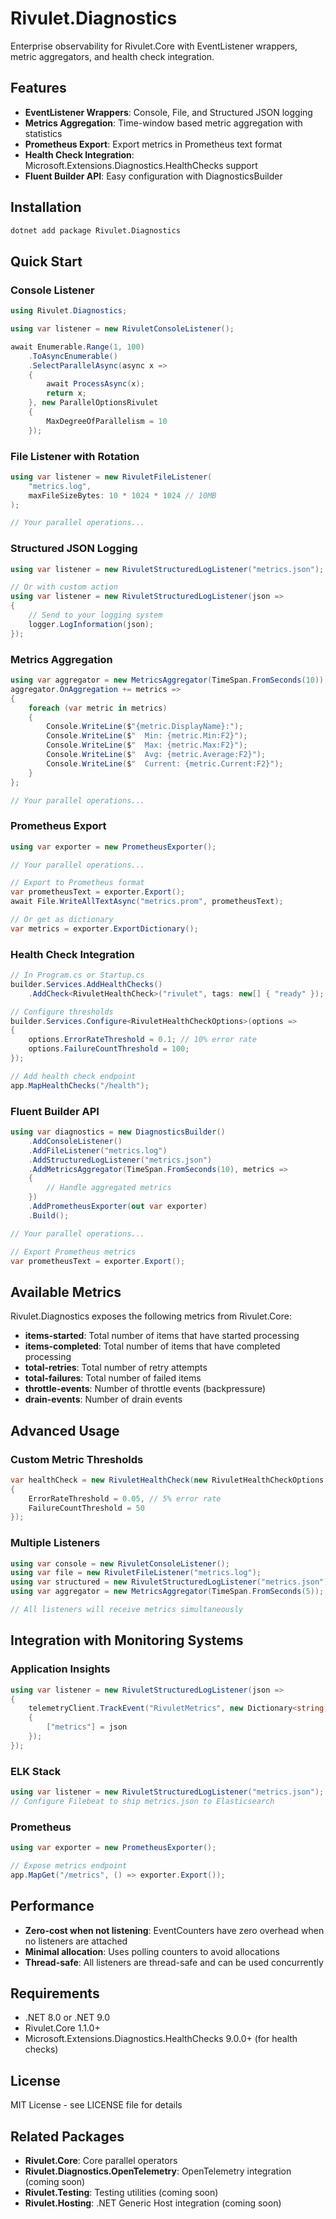 # Rivulet.Diagnostics

Enterprise observability for Rivulet.Core with EventListener wrappers, metric aggregators, and health check integration.

## Features

- **EventListener Wrappers**: Console, File, and Structured JSON logging
- **Metrics Aggregation**: Time-window based metric aggregation with statistics
- **Prometheus Export**: Export metrics in Prometheus text format
- **Health Check Integration**: Microsoft.Extensions.Diagnostics.HealthChecks support
- **Fluent Builder API**: Easy configuration with DiagnosticsBuilder

## Installation

```bash
dotnet add package Rivulet.Diagnostics
```

## Quick Start

### Console Listener

```csharp
using Rivulet.Diagnostics;

using var listener = new RivuletConsoleListener();

await Enumerable.Range(1, 100)
    .ToAsyncEnumerable()
    .SelectParallelAsync(async x =>
    {
        await ProcessAsync(x);
        return x;
    }, new ParallelOptionsRivulet
    {
        MaxDegreeOfParallelism = 10
    });
```

### File Listener with Rotation

```csharp
using var listener = new RivuletFileListener(
    "metrics.log", 
    maxFileSizeBytes: 10 * 1024 * 1024 // 10MB
);

// Your parallel operations...
```

### Structured JSON Logging

```csharp
using var listener = new RivuletStructuredLogListener("metrics.json");

// Or with custom action
using var listener = new RivuletStructuredLogListener(json =>
{
    // Send to your logging system
    logger.LogInformation(json);
});
```

### Metrics Aggregation

```csharp
using var aggregator = new MetricsAggregator(TimeSpan.FromSeconds(10));
aggregator.OnAggregation += metrics =>
{
    foreach (var metric in metrics)
    {
        Console.WriteLine($"{metric.DisplayName}:");
        Console.WriteLine($"  Min: {metric.Min:F2}");
        Console.WriteLine($"  Max: {metric.Max:F2}");
        Console.WriteLine($"  Avg: {metric.Average:F2}");
        Console.WriteLine($"  Current: {metric.Current:F2}");
    }
};

// Your parallel operations...
```

### Prometheus Export

```csharp
using var exporter = new PrometheusExporter();

// Your parallel operations...

// Export to Prometheus format
var prometheusText = exporter.Export();
await File.WriteAllTextAsync("metrics.prom", prometheusText);

// Or get as dictionary
var metrics = exporter.ExportDictionary();
```

### Health Check Integration

```csharp
// In Program.cs or Startup.cs
builder.Services.AddHealthChecks()
    .AddCheck<RivuletHealthCheck>("rivulet", tags: new[] { "ready" });

// Configure thresholds
builder.Services.Configure<RivuletHealthCheckOptions>(options =>
{
    options.ErrorRateThreshold = 0.1; // 10% error rate
    options.FailureCountThreshold = 100;
});

// Add health check endpoint
app.MapHealthChecks("/health");
```

### Fluent Builder API

```csharp
using var diagnostics = new DiagnosticsBuilder()
    .AddConsoleListener()
    .AddFileListener("metrics.log")
    .AddStructuredLogListener("metrics.json")
    .AddMetricsAggregator(TimeSpan.FromSeconds(10), metrics =>
    {
        // Handle aggregated metrics
    })
    .AddPrometheusExporter(out var exporter)
    .Build();

// Your parallel operations...

// Export Prometheus metrics
var prometheusText = exporter.Export();
```

## Available Metrics

Rivulet.Diagnostics exposes the following metrics from Rivulet.Core:

- **items-started**: Total number of items that have started processing
- **items-completed**: Total number of items that have completed processing
- **total-retries**: Total number of retry attempts
- **total-failures**: Total number of failed items
- **throttle-events**: Number of throttle events (backpressure)
- **drain-events**: Number of drain events

## Advanced Usage

### Custom Metric Thresholds

```csharp
var healthCheck = new RivuletHealthCheck(new RivuletHealthCheckOptions
{
    ErrorRateThreshold = 0.05, // 5% error rate
    FailureCountThreshold = 50
});
```

### Multiple Listeners

```csharp
using var console = new RivuletConsoleListener();
using var file = new RivuletFileListener("metrics.log");
using var structured = new RivuletStructuredLogListener("metrics.json");
using var aggregator = new MetricsAggregator(TimeSpan.FromSeconds(5));

// All listeners will receive metrics simultaneously
```

## Integration with Monitoring Systems

### Application Insights

```csharp
using var listener = new RivuletStructuredLogListener(json =>
{
    telemetryClient.TrackEvent("RivuletMetrics", new Dictionary<string, string>
    {
        ["metrics"] = json
    });
});
```

### ELK Stack

```csharp
using var listener = new RivuletStructuredLogListener("metrics.json");
// Configure Filebeat to ship metrics.json to Elasticsearch
```

### Prometheus

```csharp
using var exporter = new PrometheusExporter();

// Expose metrics endpoint
app.MapGet("/metrics", () => exporter.Export());
```

## Performance

- **Zero-cost when not listening**: EventCounters have zero overhead when no listeners are attached
- **Minimal allocation**: Uses polling counters to avoid allocations
- **Thread-safe**: All listeners are thread-safe and can be used concurrently

## Requirements

- .NET 8.0 or .NET 9.0
- Rivulet.Core 1.1.0+
- Microsoft.Extensions.Diagnostics.HealthChecks 9.0.0+ (for health checks)

## License

MIT License - see LICENSE file for details

## Related Packages

- **Rivulet.Core**: Core parallel operators
- **Rivulet.Diagnostics.OpenTelemetry**: OpenTelemetry integration (coming soon)
- **Rivulet.Testing**: Testing utilities (coming soon)
- **Rivulet.Hosting**: .NET Generic Host integration (coming soon)
